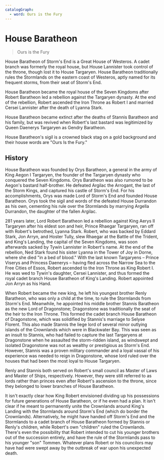 ```yaml
---
catalogGraph:
  - word: Ours is the Fury
---
```


# House Baratheon

> Ours is the Fury

House Baratheon of Storm's End is a Great House of Westeros. A cadet branch was formerly the royal house, but House Lannister took control of the throne, though lost it to House Targaryen. House Baratheon traditionally rules the Stormlands on the eastern coast of Westeros, aptly named for its frequent storms, from their seat of Storm's End.

House Baratheon became the royal house of the Seven Kingdoms after Robert Baratheon led a rebellion against the Targaryen dynasty. At the end of the rebellion, Robert ascended the Iron Throne as Robert I and married Cersei Lannister after the death of Lyanna Stark.

House Baratheon became extinct after the deaths of Stannis Baratheon and his family, but was revived when Robert's last bastard was legitimized by Queen Daenerys Targaryen as Gendry Baratheon.

House Baratheon's sigil is a crowned black stag on a gold background and their house words are "Ours Is the Fury."

## History

House Baratheon was founded by Orys Baratheon, a general in the army of King Aegon I Targaryen, the founder of the Targaryen dynasty who conquered the Seven Kingdoms. Orys Baratheon was also rumored to be Aegon's bastard half-brother. He defeated Argilac the Arrogant, the last of the Storm Kings, and captured his castle of Storm's End. For his accomplishments, Orys was made Lord of Storm's End and founded House Baratheon. Orys took the sigil and words of the defeated House Durrandon as his own, cementing his rule over the Stormlands by marrying Argella Durrandon, the daughter of the fallen Argilac.

281 years later, Lord Robert Baratheon led a rebellion against King Aerys II Targaryen after his eldest son and heir, Prince Rhaegar Targaryen, ran off with Robert's betrothed, Lyanna Stark. Robert, who was backed by Eddard Stark, Jon Arryn, and Hoster Tully, slew Rhaegar at the Battle of the Trident, and King's Landing, the capital of the Seven Kingdoms, was soon afterwards sacked by Tywin Lannister in Robert's name. At the end of the rebellion, Ned Stark found his sister Lyanna in the Tower of Joy in Dorne, where she died "in a bed of blood." With the last known Targaryens – Prince Viserys and Princess Daenerys – having fled across the Narrow Sea to the Free Cities of Essos, Robert ascended to the Iron Throne as King Robert I. He was wed to Tywin's daughter, Cersei Lannister, and thus formed the royal cadet branch House Baratheon of King's Landing. Robert appointed Jon Arryn as his Hand.

When Robert became the new king, he left his youngest brother Renly Baratheon, who was only a child at the time, to rule the Stormlands from Storm's End. Meanwhile, he appointed his middle brother Stannis Baratheon as the new Lord of Dragonstone; Dragonstone was traditionally the seat of the heir to the Iron Throne. This formed the cadet branch House Baratheon of Dragonstone, which was solidified by Stannis's marriage to Selyse Florent. This also made Stannis the liege lord of several minor outlying islands of the Crownlands which were in Blackwater Bay. This was seen as an insult to Stannis, who had failed to capture the last Targaryens at Dragonstone when he assaulted the storm-ridden island, as windswept and isolated Dragonstone was not as wealthy or prestigious as Storm's End. However, Stannis was a proven military commander and a loyal vassal of his experience was needed to reign in Dragonstone, whose lord ruled over the houses that had been the most loyal to House Targaryen.

Renly and Stannis both served on Robert's small council as Master of Laws and Master of Ships, respectively. However, they were still referred to as lords rather than princes even after Robert's ascension to the throne, since they belonged to lower branches of House Baratheon.

It isn't exactly clear how King Robert envisioned dividing up his possessions for future generations of House Baratheon, or if he even had a plan. It isn't clear if he meant to permanently unite the Crownlands around King's Landing with the Stormlands around Storm's End (which do border the Crownlands). Alternatively, he might have handed off Storm's End and the Stormlands to a cadet branch of House Baratheon formed by Stannis or Renly's children, while Robert's own "children" ruled the Crownlands. There's even the possibility that Robert intended to cut his younger brothers out of the succession entirely, and have the rule of the Stormlands pass to his younger "son" Tommen. Whatever plans Robert or his councilors may have had were swept away by the outbreak of war upon his unexpected death.
